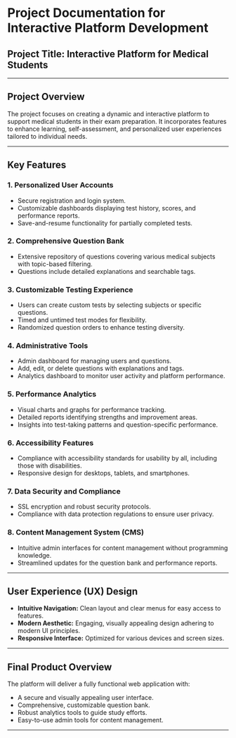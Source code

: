 # Project Documentation for Interactive Platform Development

## Project Title: Interactive Platform for Medical Students

---

## Project Overview
The project focuses on creating a dynamic and interactive platform to support medical students in their exam preparation. It incorporates features to enhance learning, self-assessment, and personalized user experiences tailored to individual needs.

---

## Key Features

### 1. **Personalized User Accounts**
- Secure registration and login system.
- Customizable dashboards displaying test history, scores, and performance reports.
- Save-and-resume functionality for partially completed tests.

### 2. **Comprehensive Question Bank**
- Extensive repository of questions covering various medical subjects with topic-based filtering.
- Questions include detailed explanations and searchable tags.

### 3. **Customizable Testing Experience**
- Users can create custom tests by selecting subjects or specific questions.
- Timed and untimed test modes for flexibility.
- Randomized question orders to enhance testing diversity.

### 4. **Administrative Tools**
- Admin dashboard for managing users and questions.
- Add, edit, or delete questions with explanations and tags.
- Analytics dashboard to monitor user activity and platform performance.

### 5. **Performance Analytics**
- Visual charts and graphs for performance tracking.
- Detailed reports identifying strengths and improvement areas.
- Insights into test-taking patterns and question-specific performance.

### 6. **Accessibility Features**
- Compliance with accessibility standards for usability by all, including those with disabilities.
- Responsive design for desktops, tablets, and smartphones.

### 7. **Data Security and Compliance**
- SSL encryption and robust security protocols.
- Compliance with data protection regulations to ensure user privacy.

### 8. **Content Management System (CMS)**
- Intuitive admin interfaces for content management without programming knowledge.
- Streamlined updates for the question bank and performance reports.

---

## User Experience (UX) Design
- **Intuitive Navigation:** Clean layout and clear menus for easy access to features.
- **Modern Aesthetic:** Engaging, visually appealing design adhering to modern UI principles.
- **Responsive Interface:** Optimized for various devices and screen sizes.

---

## Final Product Overview
The platform will deliver a fully functional web application with:
- A secure and visually appealing user interface.
- Comprehensive, customizable question bank.
- Robust analytics tools to guide study efforts.
- Easy-to-use admin tools for content management.

---
